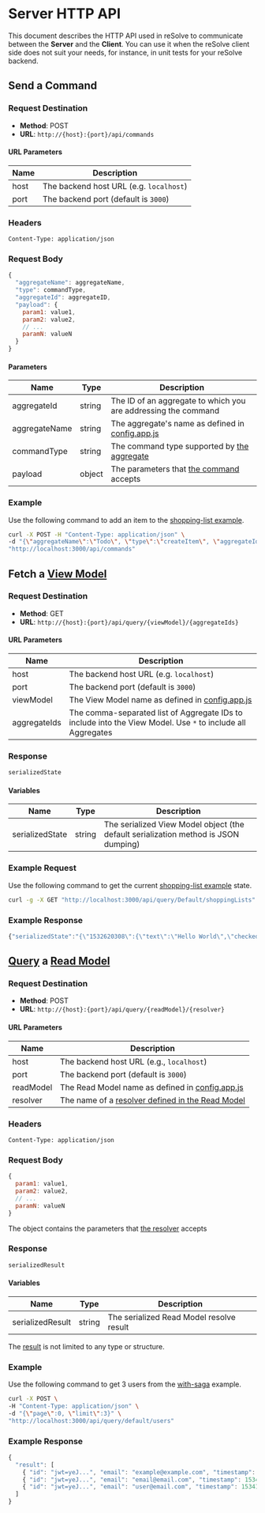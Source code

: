 # Server HTTP API

This document describes the HTTP API used in reSolve to communicate between the **Server** and the **Client**. You can use it when the reSolve client side does not suit your needs, for instance, in unit tests for your reSolve backend.

## Send a Command

### Request Destination

* **Method**: POST
* **URL**: `http://{host}:{port}/api/commands`

#### URL Parameters

| Name      | Description
| --------- | -----------------------
| host      | The backend host URL (e.g. `localhost`)
| port      | The backend port (default is `3000`)

### Headers

```
Content-Type: application/json
```

### Request Body

```javascript
{
  "aggregateName": aggregateName,
  "type": commandType,
  "aggregateId": aggregateID,
  "payload": {
    param1: value1,
    param2: value2,
    // ...
    paramN: valueN
  }
}
```

#### Parameters

|        Name   |  Type  | Description
| ------------- | ------ | ------------
| aggregateId   | string | The ID of an aggregate to which you are addressing the command
| aggregateName | string | The aggregate's name as defined in [config.app.js](../examples/shopping-list/config.app.js)
| commandType   | string | The command type supported by [the aggregate](../examples/shopping-list/common/aggregates)
| payload       | object | The parameters that [the command](../examples/shopping-list/common/aggregates) accepts

### Example

Use the following command to add an item to the [shopping-list example](../examples/shopping-list).

```sh
curl -X POST -H "Content-Type: application/json" \
-d "{\"aggregateName\":\"Todo\", \"type\":\"createItem\", \"aggregateId\":\"root-id\", \"payload\": {\"id\":`date +%s`, \"text\":\"Learn reSolve API\"}}" \
"http://localhost:3000/api/commands"
```

## Fetch a [View Model](./View%20Model.md)

### Request Destination

* **Method**: GET
* **URL**: `http://{host}:{port}/api/query/{viewModel}/{aggregateIds}`

#### URL Parameters

| Name      | Description
| --------- | -----------------------
| host      | The backend host URL (e.g. `localhost`)
| port      | The backend port (default is `3000`)
| viewModel | The View Model name as defined in [config.app.js](../examples/shopping-list/config.app.js)
| aggregateIds | The comma-separated list of Aggregate IDs to include into the View Model. Use `*` to include all Aggregates

### Response

```javascript
serializedState
```

#### Variables

|        Name          |  Type  | Description
| -------------------- | ------ | ------------
| serializedState      | string | The serialized View Model object (the default serialization method is JSON dumping)

### Example Request

Use the following command to get the current [shopping-list example](../examples/shopping-list) state.


```sh
curl -g -X GET "http://localhost:3000/api/query/Default/shoppingLists"
```

### Example Response

```javascript
{"serializedState":"{\"1532620308\":{\"text\":\"Hello World\",\"checked\":true},\"1532620333\":{\"text\":\"Learn reSolve API\",\"checked\":false}}","aggregateVersionsMap":{"root-id":2}}
```

## [Query](./Query.md) a [Read Model](./Read%20Model.md) 

### Request Destination

* **Method**: POST
* **URL**: `http://{host}:{port}/api/query/{readModel}/{resolver}`

#### URL Parameters

| Name      | Description
| --------- | -----------------------
| host      | The backend host URL (e.g., `localhost`)
| port      | The backend port (default is `3000`)
| readModel | The Read Model name as defined in [config.app.js](../examples/with-saga/config.app.js)
| resolver  | The name of a [resolver defined in the Read Model](../examples/with-saga/common/read-models/default.resolvers.js)

### Headers

```
Content-Type: application/json
```

### Request Body

```javascript
{
  param1: value1,
  param2: value2,
  // ...
  paramN: valueN
}
```

The object contains the parameters that [the resolver](../examples/with-saga/common/read-models/default.resolvers.js) accepts

### Response

```javascript
serializedResult
```

#### Variables

|        Name          |  Type  | Description
| -------------------- | ------ | ------------
| serializedResult     | string | The serialized Read Model resolve result 

The [result](../examples/with-saga/common/read-models/default.resolvers.js) is not limited to any type or structure.

### Example

Use the following command to get 3 users from the [with-saga](../examples/with-saga) example.

```sh
curl -X POST \
-H "Content-Type: application/json" \
-d "{\"page\":0, \"limit\":3}" \
"http://localhost:3000/api/query/default/users"
```

### Example Response

```javascript
{
  "result": [
    { "id": "jwt=yeJ...", "email": "example@example.com", "timestamp": 1534160787935 },
    { "id": "jwt=yeJ...", "email": "email@email.com", "timestamp": 1534160788935 },
    { "id": "jwt=yeJ...", "email": "user@email.com", "timestamp": 1534160789935 }
  ]
}

```
